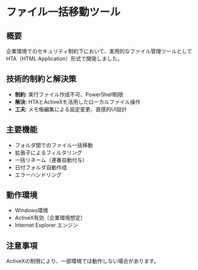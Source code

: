 # ファイル一括移動ツール

## 概要
企業環境でのセキュリティ制約下において、実用的なファイル管理ツールとしてHTA（HTML Application）形式で開発しました。

## 技術的制約と解決策
- **制約**: 実行ファイル作成不可、PowerShell制限
- **解決**: HTAとActiveXを活用したローカルファイル操作
- **工夫**: メモ帳編集による設定変更、直感的UI設計

## 主要機能
- フォルダ間でのファイル一括移動
- 拡張子によるフィルタリング
- 一括リネーム（連番自動付与）
- 日付フォルダ自動作成
- エラーハンドリング

## 動作環境
- Windows環境
- ActiveX有効（企業環境想定）
- Internet Explorer エンジン

## 注意事項
ActiveXの制限により、一部環境では動作しない場合があります。

